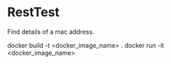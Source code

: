 # RestTest
Find details of a mac address.



docker build -t <docker_image_name> .
docker run -it <docker_image_name>
